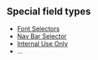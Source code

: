 ## Special field types

- [Font Selectors](/plugins-manifest/fields/special/font-selectors.md)
- [Nav Bar Selector](/plugins-manifest/fields/special/nav-bar-selector.md)
- [Internal Use Only](/plugins-manifest/fields/special/fields-for-internal-use.md)
- ...
